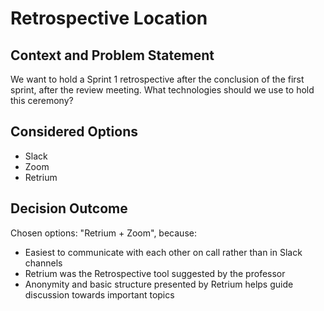 # Retrospective Location

## Context and Problem Statement

We want to hold a Sprint 1 retrospective after the conclusion of the first sprint, after the review meeting.
What technologies should we use to hold this ceremony?

## Considered Options

* Slack
* Zoom
* Retrium

## Decision Outcome

Chosen options: "Retrium + Zoom", because:
- Easiest to communicate with each other on call rather than in Slack channels
- Retrium was the Retrospective tool suggested by the professor
- Anonymity and basic structure presented by Retrium helps guide discussion towards important topics